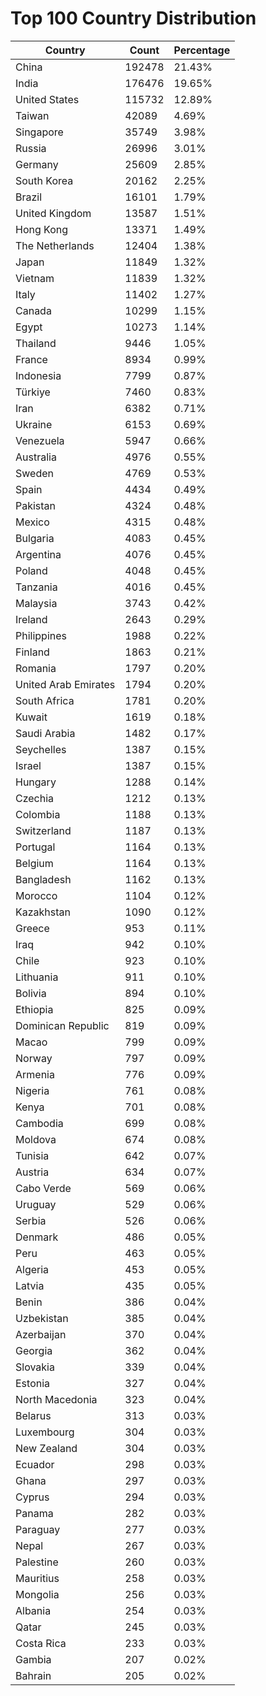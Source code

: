 # Top 100 Country Distribution
| Country | Count | Percentage |
|----|----|----|
| China | 192478 | 21.43% |
| India | 176476 | 19.65% |
| United States | 115732 | 12.89% |
| Taiwan | 42089 | 4.69% |
| Singapore | 35749 | 3.98% |
| Russia | 26996 | 3.01% |
| Germany | 25609 | 2.85% |
| South Korea | 20162 | 2.25% |
| Brazil | 16101 | 1.79% |
| United Kingdom | 13587 | 1.51% |
| Hong Kong | 13371 | 1.49% |
| The Netherlands | 12404 | 1.38% |
| Japan | 11849 | 1.32% |
| Vietnam | 11839 | 1.32% |
| Italy | 11402 | 1.27% |
| Canada | 10299 | 1.15% |
| Egypt | 10273 | 1.14% |
| Thailand | 9446 | 1.05% |
| France | 8934 | 0.99% |
| Indonesia | 7799 | 0.87% |
| Türkiye | 7460 | 0.83% |
| Iran | 6382 | 0.71% |
| Ukraine | 6153 | 0.69% |
| Venezuela | 5947 | 0.66% |
| Australia | 4976 | 0.55% |
| Sweden | 4769 | 0.53% |
| Spain | 4434 | 0.49% |
| Pakistan | 4324 | 0.48% |
| Mexico | 4315 | 0.48% |
| Bulgaria | 4083 | 0.45% |
| Argentina | 4076 | 0.45% |
| Poland | 4048 | 0.45% |
| Tanzania | 4016 | 0.45% |
| Malaysia | 3743 | 0.42% |
| Ireland | 2643 | 0.29% |
| Philippines | 1988 | 0.22% |
| Finland | 1863 | 0.21% |
| Romania | 1797 | 0.20% |
| United Arab Emirates | 1794 | 0.20% |
| South Africa | 1781 | 0.20% |
| Kuwait | 1619 | 0.18% |
| Saudi Arabia | 1482 | 0.17% |
| Seychelles | 1387 | 0.15% |
| Israel | 1387 | 0.15% |
| Hungary | 1288 | 0.14% |
| Czechia | 1212 | 0.13% |
| Colombia | 1188 | 0.13% |
| Switzerland | 1187 | 0.13% |
| Portugal | 1164 | 0.13% |
| Belgium | 1164 | 0.13% |
| Bangladesh | 1162 | 0.13% |
| Morocco | 1104 | 0.12% |
| Kazakhstan | 1090 | 0.12% |
| Greece | 953 | 0.11% |
| Iraq | 942 | 0.10% |
| Chile | 923 | 0.10% |
| Lithuania | 911 | 0.10% |
| Bolivia | 894 | 0.10% |
| Ethiopia | 825 | 0.09% |
| Dominican Republic | 819 | 0.09% |
| Macao | 799 | 0.09% |
| Norway | 797 | 0.09% |
| Armenia | 776 | 0.09% |
| Nigeria | 761 | 0.08% |
| Kenya | 701 | 0.08% |
| Cambodia | 699 | 0.08% |
| Moldova | 674 | 0.08% |
| Tunisia | 642 | 0.07% |
| Austria | 634 | 0.07% |
| Cabo Verde | 569 | 0.06% |
| Uruguay | 529 | 0.06% |
| Serbia | 526 | 0.06% |
| Denmark | 486 | 0.05% |
| Peru | 463 | 0.05% |
| Algeria | 453 | 0.05% |
| Latvia | 435 | 0.05% |
| Benin | 386 | 0.04% |
| Uzbekistan | 385 | 0.04% |
| Azerbaijan | 370 | 0.04% |
| Georgia | 362 | 0.04% |
| Slovakia | 339 | 0.04% |
| Estonia | 327 | 0.04% |
| North Macedonia | 323 | 0.04% |
| Belarus | 313 | 0.03% |
| Luxembourg | 304 | 0.03% |
| New Zealand | 304 | 0.03% |
| Ecuador | 298 | 0.03% |
| Ghana | 297 | 0.03% |
| Cyprus | 294 | 0.03% |
| Panama | 282 | 0.03% |
| Paraguay | 277 | 0.03% |
| Nepal | 267 | 0.03% |
| Palestine | 260 | 0.03% |
| Mauritius | 258 | 0.03% |
| Mongolia | 256 | 0.03% |
| Albania | 254 | 0.03% |
| Qatar | 245 | 0.03% |
| Costa Rica | 233 | 0.03% |
| Gambia | 207 | 0.02% |
| Bahrain | 205 | 0.02% |
